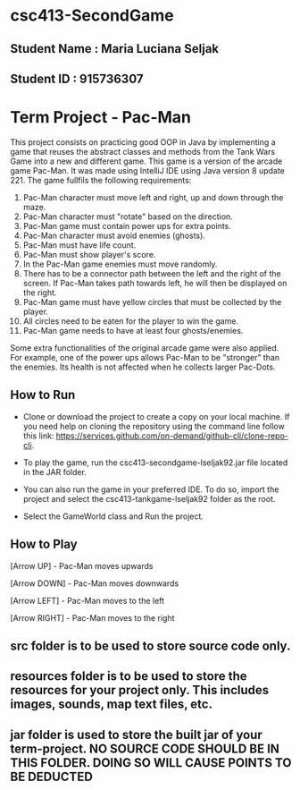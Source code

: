 # csc413-SecondGame

## Student Name  : Maria Luciana Seljak
## Student ID    : 915736307

# Term Project - Pac-Man
This project consists on practicing good OOP in Java by implementing a game that reuses the abstract classes and methods from the Tank Wars Game into a new and different game. This game is a version of the arcade game Pac-Man. It was made using IntelliJ IDE using Java version 8 update 221. The game fullfils the following requirements:
1. Pac-Man character must move left and right, up and down through the maze.
2. Pac-Man character must "rotate" based on the direction.
3. Pac-Man game must contain power ups for extra points.
4. Pac-Man character must avoid enemies (ghosts).
5. Pac-Man must have life count.
6. Pac-Man must show player's score.
7. In the Pac-Man game enemies must move randomly.
8. There has to be a connector path between the left and the right of the screen. If Pac-Man takes path towards left, he will then be displayed on the right.
9. Pac-Man game must have yellow circles that must be collected by the player.
10. All circles need to be eaten for the player to win the game. 
11. Pac-Man game needs to have at least four ghosts/enemies.

Some extra functionalities of the original arcade game were also applied. For example, one of the power ups allows Pac-Man to be "stronger" than the enemies. Its health is not affected when he collects larger Pac-Dots. 

## How to Run
* Clone or download the project to create a copy on your local machine. If you need help on cloning the repository using the command line follow this link: https://services.github.com/on-demand/github-cli/clone-repo-cli.
* To play the game, run the csc413-secondgame-lseljak92.jar file located in the JAR folder.

* You can also run the game in your preferred IDE. To do so, import the project and select the csc413-tankgame-lseljak92 folder as the root.
* Select the GameWorld class and Run the project.

## How to Play

[Arrow UP]    -    Pac-Man moves upwards

[Arrow DOWN]  -    Pac-Man moves downwards

[Arrow LEFT]  -    Pac-Man moves to the left

[Arrow RIGHT] -    Pac-Man moves to the right


## src folder is to be used to store source code only.

## resources folder is to be used to store the resources for your project only. This includes images, sounds, map text files, etc.

## jar folder is used to store the built jar of your term-project. NO SOURCE CODE SHOULD BE IN THIS FOLDER. DOING SO WILL CAUSE POINTS TO BE DEDUCTED
